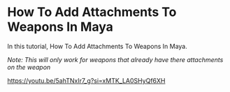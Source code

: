 # How To Add Attachments To Weapons In Maya

In this tutorial, How To Add Attachments To Weapons In Maya.

*Note: This will only work for weapons that already have there attachments on the weapon*

https://youtu.be/5ahTNxIr7_g?si=xMTK_LA0SHyQf6XH


<profile username="Sloth" handle="SadSlothXL" profileImage="/profile/sloth.png"/>